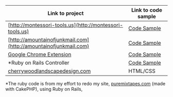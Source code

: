 | Link to project  | Link to code sample |
| ------------- | ------------- |
| [http://montessori-tools.us](http://montessori-tools.us)  | [Code Sample](https://github.com/interviewquestions/code_samples/blob/master/index.html)  |
| [http://amountainofjunkmail.com](http://amountainofjunkmail.com)  | [Code Sample](https://github.com/interviewquestions/code_samples/blob/master/views.py)  |
| [Google Chrome Extension](https://chrome.google.com/webstore/detail/time-is-money-money-is-ti/fjhemdbamdjofhkaignpggebhfnpdnnn)  | [Code Sample](https://github.com/interviewquestions/code_samples/blob/master/content.js)  |
| *Ruby on Rails Controller  | [Code Sample](https://github.com/interviewquestions/code_samples/blob/master/albums_controller.rb)  |
| [cherrywoodlandscapedesign.com](http://cherrywoodlandscapedesign.com)  | HTML/CSS  |

*The ruby code is from my effort to redo my site, [puremixtapes.com](http://puremixtapes.com) (made with CakePHP), using Ruby on Rails, 
